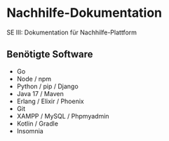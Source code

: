 # Nachhilfe-Dokumentation
SE III: Dokumentation für Nachhilfe-Plattform

## Benötigte Software
- Go
- Node / npm
- Python / pip / Django
- Java 17 / Maven
- Erlang / Elixir / Phoenix
- Git
- XAMPP / MySQL / Phpmyadmin
- Kotlin / Gradle
- Insomnia
